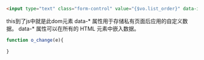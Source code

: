 ```html
<input type="text" class="form-control" value="{$vo.list_order}" data-id="{$vo.id}" data-iform_id="{$id}" data-old="{$vo.list_order}" onchange="o_change(this)">
```
this到了js中就是此dom元素
data-* 属性用于存储私有页面后应用的自定义数据。
data-* 属性可以在所有的 HTML 元素中嵌入数据。
```javascript
function o_change(e){
    
}
```